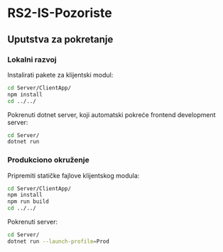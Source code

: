 # RS2-IS-Pozoriste

## Uputstva za pokretanje

### Lokalni razvoj

Instalirati pakete za klijentski modul:
```bash
cd Server/ClientApp/
npm install
cd ../../
```
Pokrenuti dotnet server, koji automatski pokreće frontend development server:
```bash
cd Server/
dotnet run
```

### Produkciono okruženje

Pripremiti statičke fajlove klijentskog modula:
```bash
cd Server/ClientApp/
npm install
npm run build
cd ../../
```
Pokrenuti server:
```bash
cd Server/
dotnet run --launch-profile=Prod
```
